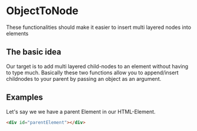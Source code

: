 # ObjectToNode
These functionalities should make it easier to insert multi layered nodes into elements

## The basic idea
Our target is to add multi layered child-nodes to an element without having to type much.
Basically these two functions allow you to append/insert childnodes to your parent by passing an object as an argument.

## Examples
Let's say we we have a parent Element in our HTML-Element.
```HTML
<div id="parentElement"></div>
```
